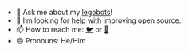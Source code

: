 - 💬 Ask me about my [legobots](https://github.com/lulf/legobots)!
- 🤔 I’m looking for help with improving open source.
- 📫 How to reach me: [:bird:](https://twitter.com/lulf) or [:incoming_envelope:](mailto:ulf.lilleengen@gmail.com)
- 😄 Pronouns: He/Him

<!--
**lulf/lulf** is a ✨ _special_ ✨ repository because its `README.md` (this file) appears on your GitHub profile.

Here are some ideas to get you started:

- 🔭 I’m currently working on ...
- 🌱 I’m currently learning ...
- 👯 I’m looking to collaborate on ...
- 🤔 I’m looking for help with ...
- 💬 Ask me about ...
- 📫 How to reach me: ...
- 😄 Pronouns: ...
- ⚡ Fun fact: ...
-->
